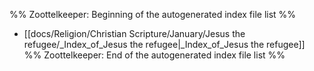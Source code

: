%% Zoottelkeeper: Beginning of the autogenerated index file list  %%
-  [[docs/Religion/Christian Scripture/January/Jesus the refugee/_Index_of_Jesus the refugee|_Index_of_Jesus the refugee]]
%% Zoottelkeeper: End of the autogenerated index file list  %%
